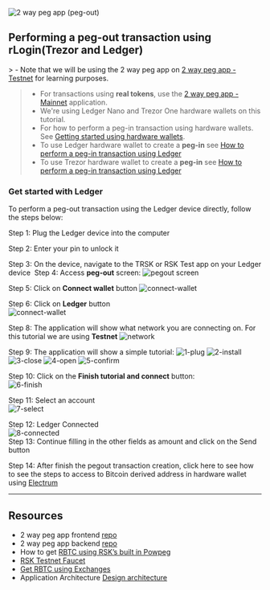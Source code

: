 ![2 way peg app (peg-out)](/assets/img/guides/two-way-peg-app/pegout.gif)

## Performing a peg-out transaction using rLogin(Trezor and Ledger)

​> - Note that we will be using the 2 way peg app on [2 way peg app - Testnet](https://2wp-app.testnet.rsk.co/) for learning purposes.
> - For transactions using **real tokens**, use the [2 way peg app - Mainnet](https://2wp-app.rsk.co/) application.
> - We're using Ledger Nano and Trezor One hardware wallets on this tutorial.
> - For how to perform a peg-in transaction using hardware wallets. See [Getting started using hardware wallets](/guides/two-way-peg-app/getting-started#using-hardware-wallets).
> - To use Ledger hardware wallet to create a **peg-in** see [How to perform a peg-in transaction using Ledger](/guides/two-way-peg-app/getting-started#performing-a-peg-in-transaction-with-ledger)
> - To use Trezor hardware wallet to create a **peg-in** see [How to perform a peg-in transaction using Ledger](/guides/two-way-peg-app/getting-started#trezor-hardware-wallet)


### Get started with Ledger

To perform a peg-out transaction using the Ledger device directly, follow the steps below:

Step 1:  Plug the Ledger device into the computer

Step 2: Enter your pin to unlock it

Step 3: On the device, navigate to the TRSK or RSK Test app on your Ledger device
​
Step 4: Access **peg-out** screen:
![pegout screen](/assets/img/guides/two-way-peg-app/using-hd-wallets/acessing-pegout-screen.png)

Step 5: Click on **Connect wallet** button
![connect-wallet](/assets/img/guides/two-way-peg-app/using-hd-wallets/connect-wallet.png)

Step 6: Click on **Ledger** button <br/>
![connect-wallet](/assets/img/guides/two-way-peg-app/using-hd-wallets/ledger.png)


Step 8: The application will show what network you are connecting on. For this tutorial we are using **Testnet**
![network](/assets/img/guides/two-way-peg-app/using-hd-wallets/network.png)

Step 9: The application will show a simple tutorial:
![1-plug](/assets/img/guides/two-way-peg-app/using-hd-wallets/1-plug.png)
![2-install](/assets/img/guides/two-way-peg-app/using-hd-wallets/2-install.png)
![3-close](/assets/img/guides/two-way-peg-app/using-hd-wallets/3-close.png)
![4-open](/assets/img/guides/two-way-peg-app/using-hd-wallets/4-open.png)
![5-confirm](/assets/img/guides/two-way-peg-app/using-hd-wallets/5-confirm.png)

Step 10: Click on the **Finish tutorial and connect** button: <br/>
![6-finish](/assets/img/guides/two-way-peg-app/using-hd-wallets/6-finish.png)

Step 11: Select an account <br/>
![7-select](/assets/img/guides/two-way-peg-app/using-hd-wallets/select.png)

Step 12: Ledger Connected <br/>
![8-connected](/assets/img/guides/two-way-peg-app/using-hd-wallets/ledger-connected.png)
<br/>
Step 13: Continue filling in the other fields as amount and click on the Send button

Step 14: After finish the pegout transaction creation, click here to see how to see the steps to access to Bitcoin derived address in hardware wallet using [Electrum](/guides/two-way-peg-app/advanced-operations/#electrum-hardware-wallets)

--- 

## Resources
- 2 way peg app frontend [repo](https://github.com/rsksmart/2wp-app)
- 2 way peg app backend [repo](https://github.com/rsksmart/2wp-api)
- How to get [RBTC using RSK’s built in Powpeg](https://developers.rootstock.io/guides/get-crypto-on-rsk/powpeg-btc-rbtc/)
- [RSK Testnet Faucet](https://faucet.rootstock.io/)
- [Get RBTC using Exchanges](https://developers.rootstock.io/guides/get-crypto-on-rsk/rbtc-exchanges/)
- Application Architecture [Design architecture](/guides/two-way-peg-app/tech/design-architecture)
